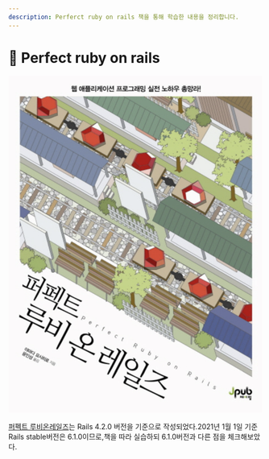 ```yaml
---
description: Perferct ruby on rails 책을 통해 학습한 내용을 정리합니다.
---
```


# 📔 Perfect ruby on rails

![](../../../.gitbook/assets/image%20%281%29.png)

[퍼펙트 루비온레일즈](http://www.kyobobook.co.kr/product/detailViewKor.laf?mallGb=KOR&ejkGb=KOR&barcode=9791185890326#N)는 Rails 4.2.0 버전을 기준으로 작성되었다.2021년 1월 1일 기준 Rails stable버전은 6.1.0이므로,책을 따라 실습하되 6.1.0버전과 다른 점을 체크해보았다.

